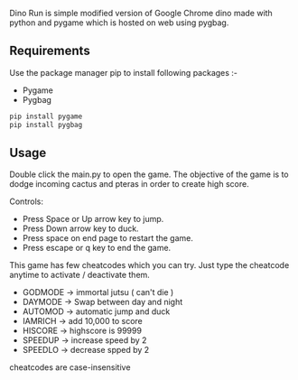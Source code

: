 Dino Run is simple modified version of Google Chrome dino made with python and pygame which is hosted on web using pygbag.

## Requirements

Use the package manager pip to install following packages :-
* Pygame
* Pygbag

```bash
pip install pygame
pip install pygbag
```

## Usage

Double click the main.py to open the game. The objective of the game is to dodge incoming cactus and pteras in order to create high score.

Controls:
* Press Space or Up arrow key to jump.
* Press Down arrow key to duck.
* Press space on end page to restart the game.
* Press escape or q key to end the game.

This game has few cheatcodes which you can try. Just type the cheatcode anytime to activate / deactivate them.

* GODMODE -> immortal jutsu ( can't die )
* DAYMODE -> Swap between day and night
* AUTOMOD -> automatic jump and duck
* IAMRICH -> add 10,000 to score
* HISCORE -> highscore is 99999
* SPEEDUP -> increase speed by 2
* SPEEDLO -> decrease spped by 2

cheatcodes are case-insensitive